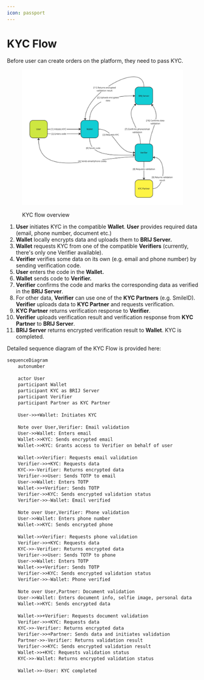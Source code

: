 ```yaml
---
icon: passport
---
```


# KYC Flow

Before user can create orders on the platform, they need to pass KYC.

<figure><img src="../.gitbook/assets/KYC flow - Frame 1.jpg" alt=""><figcaption><p>KYC flow overview</p></figcaption></figure>

1. **User** initiates KYC in the compatible **Wallet**. **User** provides required data (email, phone number, document etc.)
2. **Wallet** locally encrypts data and uploads them to **BRIJ Server.**
3. **Wallet** requests KYC from one of the compatible **Verifiers** (currently, there's only one Verifier available).
4. **Verifier** verifies some data on its own (e.g. email and phone number) by sending verification code.
5. **User** enters the code in the **Wallet.**
6. **Wallet** sends code to **Verifier.**
7. **Verifier** confirms the code and marks the corresponding data as verified in the **BRIJ Server**.
8. For other data, **Verifier** can use one of the **KYC Partners** (e.g. SmileID). **Verifier** uploads data to **KYC Partner** and requests verification.
9. **KYC Partner** returns verification response to **Verifier**.
10. **Verifier** uploads verification result and verification response from **KYC Partner** to **BRIJ Server**.
11. **BRIJ Server** returns encrypted verification result to **Wallet**. KYC is completed.

Detailed sequence diagram of the KYC Flow is provided here:

```mermaid
sequenceDiagram
    autonumber

    actor User
    participant Wallet
    participant KYC as BRIJ Server
    participant Verifier
    participant Partner as KYC Partner

    User->>+Wallet: Initiates KYC

    Note over User,Verifier: Email validation
    User->>Wallet: Enters email
    Wallet->>KYC: Sends encrypted email
    Wallet->>KYC: Grants access to Verifier on behalf of user

    Wallet->>Verifier: Requests email validation
    Verifier->>+KYC: Requests data
    KYC->>-Verifier: Returns encrypted data
    Verifier->>User: Sends TOTP to email
    User->>Wallet: Enters TOTP
    Wallet->>+Verifier: Sends TOTP
    Verifier->>KYC: Sends encrypted validation status
    Verifier->>-Wallet: Email verified

    Note over User,Verifier: Phone validation
    User->>Wallet: Enters phone number
    Wallet->>KYC: Sends encrypted phone

    Wallet->>Verifier: Requests phone validation
    Verifier->>+KYC: Requests data
    KYC->>-Verifier: Returns encrypted data
    Verifier->>User: Sends TOTP to phone
    User->>Wallet: Enters TOTP
    Wallet->>+Verifier: Sends TOTP
    Verifier->>KYC: Sends encrypted validation status
    Verifier->>-Wallet: Phone verified

    Note over User,Partner: Document validation
    User->>Wallet: Enters document info, selfie image, personal data
    Wallet->>KYC: Sends encrypted data

    Wallet->>+Verifier: Requests document validation
    Verifier->>+KYC: Requests data
    KYC->>-Verifier: Returns encrypted data
    Verifier->>+Partner: Sends data and initiates validation
    Partner->>-Verifier: Returns validation result
    Verifier->>KYC: Sends encrypted validation result
    Wallet->>+KYC: Requests validation status
    KYC->>-Wallet: Returns encrypted validation status

    Wallet->>-User: KYC completed
```
